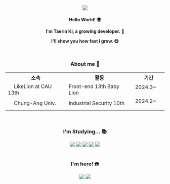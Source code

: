 <div align="center">
  <img src="https://capsule-render.vercel.app/api?type=venom&color=auto&height=300&section=header&text=Taerin-Ki&fontSize=90" />
</div>

#### <p align="center"> Hello World! 🌍 </p> <p align="center"> I'm Taerin Ki, a growing developer. 🌱 </p> <p align="center"> I'll show you how fast I grow. 😋 </p><br>
### <p align="center"> About me 🐸 </p>
<div align="center">
  <table text-align:center;">
    <tr>
      <th> 소속 </th>
      <th> 활동 </th>
      <th> 기간 </th>
    </tr>
    <tr>
      <td> <img src="https://github.com/user-attachments/assets/0627dc53-2573-4b85-932e-e8a2f2228b1d" width=15"> LikeLion at CAU 13th </div></td>
      <td> Front-end 13th Baby Lion </td>
      <td> 2024.3~ <img src="https://github.com/user-attachments/assets/e4c13cdd-3625-4f95-bd36-929b172b014a" width="15"></td>
    </tr>
    <tr>
      <td> <img src="https://github.com/user-attachments/assets/6dc25115-90cd-4599-991a-c4b170852d5e" width=15"> Chung-Ang Univ. </td>
      <td> Industrial Security 10th </td>
      <td> 2024.2~ <img src="https://github.com/user-attachments/assets/e4c13cdd-3625-4f95-bd36-929b172b014a" width="15"></td>
    </tr>
  </table>
</div><br>

### <p align="center"> I'm Studying... 📚 </p>
<div align="center">
  <img src="https://img.shields.io/badge/C-A8B9CC?style=for-the-badge&logo=c&logoColor=white"/> <img src="https://img.shields.io/badge/HTML5-E34F26?style=for-the-badge&logo=html5&logoColor=white"/> <img src="https://img.shields.io/badge/CSS3-1572B6?style=for-the-badge&logo=css3&logoColor=white"/> <img src="https://img.shields.io/badge/JavaScript-F7DF1E?style=for-the-badge&logo=javascript&logoColor=white"/> <img src="https://img.shields.io/badge/Java-007396?style=for-the-badge&logo=OpenJDK&logoColor=white"/>
</div><br>

### <p align="center"> I'm here! ☎️ </p>
<div align="center">
  <a href="https://www.instagram.com/xaerinoo/"><img src="https://img.shields.io/badge/Instagram-FF0069?style=for-the-badge&logo=instagram&logoColor=white"/></a>
  <a href="https://velog.io/@ddalgigondu"><img src="https://img.shields.io/badge/Velog-20C997?style=for-the-badge&logo=velog&logoColor=white"/></a>
</div><br>

<div align="center">
  
</div>
